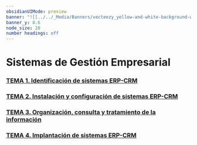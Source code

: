 ```yaml
---
obsidianUIMode: preview
banner: "![[../../_Media/Banners/vecteezy_yellow-and-white-background-with-a-wave-pattern-the-yellow_53887306.jpg]]"
banner_y: 0.6
node_size: 20
number headings: off
---
```

# Sistemas de Gestión Empresarial

### [TEMA 1. Identificación de sistemas ERP-CRM](Teoría/TEMA%201.%20Identificación%20de%20sistemas%20ERP-CRM.md)

### [TEMA 2. Instalación y configuración de sistemas ERP-CRM](Teoría/TEMA%202.%20Instalación%20y%20configuración%20de%20sistemas%20ERP-CRM.md)

### [TEMA 3. Organización, consulta y tratamiento de la información](Teoría/TEMA%203.%20Organización,%20consulta%20y%20tratamiento%20de%20la%20información.md)

### [TEMA 4. Implantación de sistemas ERP-CRM](Teoría/TEMA%204.%20Implantación%20de%20sistemas%20ERP-CRM.md)
